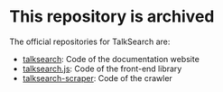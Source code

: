 # This repository is archived

The official repositories for TalkSearch are:

- [talksearch](https://github.com/algolia/talksearch): Code of the documentation website
- [talksearch.js](https://github.com/algolia/talksearch.js): Code of the front-end library
- [talksearch-scraper](https://github.com/algolia/talksearch-scraper): Code of the crawler
